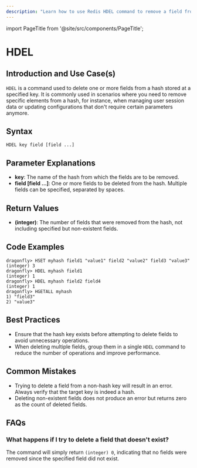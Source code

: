 ```yaml
---
description: "Learn how to use Redis HDEL command to remove a field from a hash map. Great for data maintenance operations."
---
```


import PageTitle from '@site/src/components/PageTitle';

# HDEL

<PageTitle title="Redis HDEL Explained (Better Than Official Docs)" />

## Introduction and Use Case(s)

`HDEL` is a command used to delete one or more fields from a hash stored at a specified key. It is commonly used in scenarios where you need to remove specific elements from a hash, for instance, when managing user session data or updating configurations that don't require certain parameters anymore.

## Syntax

```cli
HDEL key field [field ...]
```

## Parameter Explanations

- **key**: The name of the hash from which the fields are to be removed.
- **field [field ...]**: One or more fields to be deleted from the hash. Multiple fields can be specified, separated by spaces.

## Return Values

- **(integer)**: The number of fields that were removed from the hash, not including specified but non-existent fields.

## Code Examples

```cli
dragonfly> HSET myhash field1 "value1" field2 "value2" field3 "value3"
(integer) 3
dragonfly> HDEL myhash field1
(integer) 1
dragonfly> HDEL myhash field2 field4
(integer) 1
dragonfly> HGETALL myhash
1) "field3"
2) "value3"
```

## Best Practices

- Ensure that the hash key exists before attempting to delete fields to avoid unnecessary operations.
- When deleting multiple fields, group them in a single `HDEL` command to reduce the number of operations and improve performance.

## Common Mistakes

- Trying to delete a field from a non-hash key will result in an error. Always verify that the target key is indeed a hash.
- Deleting non-existent fields does not produce an error but returns zero as the count of deleted fields.

## FAQs

### What happens if I try to delete a field that doesn't exist?

The command will simply return `(integer) 0`, indicating that no fields were removed since the specified field did not exist.
